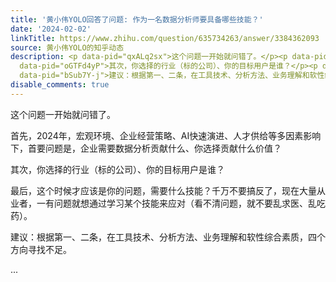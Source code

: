 ```yaml
---
title: '黄小伟YOLO回答了问题: 作为一名数据分析师要具备哪些技能？'
date: '2024-02-02'
linkTitle: https://www.zhihu.com/question/635734263/answer/3384362093
source: 黄小伟YOLO的知乎动态
description: <p data-pid="qxALq2sx">这个问题一开始就问错了。</p><p data-pid="O8r67pIk">首先，2024年，宏观环境、企业经营策略、AI快速演进、人才供给等多因素影响下，首要问题是，企业需要数据分析贡献什么、你选择贡献什么价值？</p><p
  data-pid="oGTFd4yP">其次，你选择的行业（标的公司）、你的目标用户是谁？</p><p data-pid="CkeJ30zP">最后，这个时候才应该是你的问题，需要什么技能？千万不要搞反了，现在大量从业者，一有问题就想通过学习某个技能来应对（看不清问题，就不要乱求医、乱吃药）。</p><p
  data-pid="bSub7Y-j">建议：根据第一、二条，在工具技术、分析方法、业务理解和软性综合素质，四个方向寻找不足。</p> ...
disable_comments: true
---
```

<p data-pid="qxALq2sx">这个问题一开始就问错了。</p><p data-pid="O8r67pIk">首先，2024年，宏观环境、企业经营策略、AI快速演进、人才供给等多因素影响下，首要问题是，企业需要数据分析贡献什么、你选择贡献什么价值？</p><p data-pid="oGTFd4yP">其次，你选择的行业（标的公司）、你的目标用户是谁？</p><p data-pid="CkeJ30zP">最后，这个时候才应该是你的问题，需要什么技能？千万不要搞反了，现在大量从业者，一有问题就想通过学习某个技能来应对（看不清问题，就不要乱求医、乱吃药）。</p><p data-pid="bSub7Y-j">建议：根据第一、二条，在工具技术、分析方法、业务理解和软性综合素质，四个方向寻找不足。</p> ...